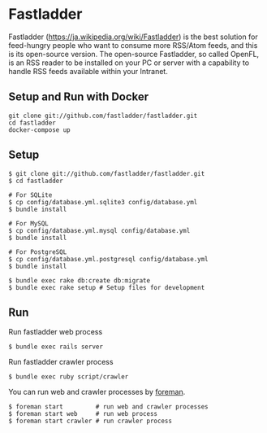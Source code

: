 # Fastladder

Fastladder (https://ja.wikipedia.org/wiki/Fastladder) is the best solution for feed-hungry people who want to consume more RSS/Atom feeds, and this is its open-source version.
The open-source Fastladder, so called OpenFL, is an RSS reader to be installed on your PC or server with a capability to handle RSS feeds available within your Intranet.

## Setup and Run with Docker
```
git clone git://github.com/fastladder/fastladder.git
cd fastladder
docker-compose up
```

## Setup

```
$ git clone git://github.com/fastladder/fastladder.git
$ cd fastladder

# For SQLite
$ cp config/database.yml.sqlite3 config/database.yml
$ bundle install

# For MySQL
$ cp config/database.yml.mysql config/database.yml
$ bundle install

# For PostgreSQL
$ cp config/database.yml.postgresql config/database.yml
$ bundle install

$ bundle exec rake db:create db:migrate
$ bundle exec rake setup # Setup files for development
```

## Run

Run fastladder web process

```
$ bundle exec rails server
```

Run fastladder crawler process

```
$ bundle exec ruby script/crawler
```

You can run web and crawler processes by [foreman](https://github.com/ddollar/foreman).

```
$ foreman start         # run web and crawler processes
$ foreman start web     # run web process
$ foreman start crawler # run crawler process
```
